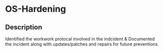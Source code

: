 # OS-Hardening

<h2>Description</h2>
Identified the workwork protocal involved in the indcident & Documented the incident along with updates/patches and repairs for future preventions.
<br />
